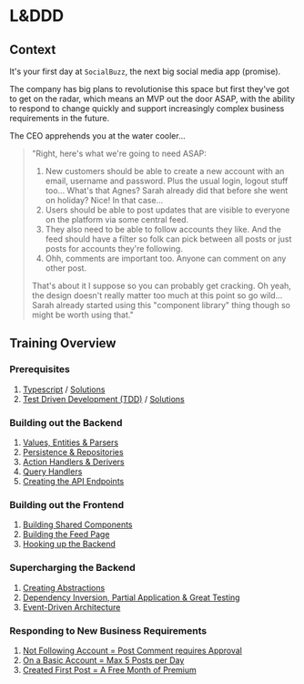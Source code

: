 # L&DDD

## Context

It's your first day at `SocialBuzz`, the next big social media app (promise).

The company has big plans to revolutionise this space but first they've got to get on the radar, which means an MVP out the door ASAP, with the ability to respond to change quickly and support increasingly complex business requirements in the future.

The CEO apprehends you at the water cooler...

> "Right, here's what we're going to need ASAP:
>
> 1. New customers should be able to create a new account with an email, username and password. Plus the usual login, logout stuff too... What's that Agnes? Sarah already did that before she went on holiday? Nice! In that case...
> 2. Users should be able to post updates that are visible to everyone on the platform via some central feed.
> 3. They also need to be able to follow accounts they like. And the feed should have a filter so folk can pick between all posts or just posts for accounts they're following.
> 4. Ohh, comments are important too. Anyone can comment on any other post.
>
> That's about it I suppose so you can probably get cracking. Oh yeah, the design doesn't really matter too much at this point so go wild... Sarah already started using this "component library" thing though so might be worth using that."

## Training Overview

### Prerequisites

1. [Typescript](https://github.com/PensionBee/l-and-ddd/tree/typescript) / [Solutions](https://github.com/PensionBee/l-and-ddd/tree/typescript-solutions)
2. [Test Driven Development (TDD)](https://github.com/PensionBee/l-and-ddd/tree/tdd) / [Solutions](https://github.com/PensionBee/l-and-ddd/tree/tdd-solutions)

### Building out the Backend

1. [Values, Entities & Parsers](https://github.com/PensionBee/l-and-ddd/tree/values-entities-and-parsers)
2. [Persistence & Repositories](https://github.com/PensionBee/l-and-ddd/tree/persistence-and-repositories)
3. [Action Handlers & Derivers](https://github.com/PensionBee/l-and-ddd/tree/action-handlers-and-derivers)
4. [Query Handlers](https://github.com/PensionBee/l-and-ddd/tree/query-handlers)
5. [Creating the API Endpoints](https://github.com/PensionBee/l-and-ddd/tree/api-endpoints)

### Building out the Frontend

1. [Building Shared Components](https://github.com/PensionBee/l-and-ddd/tree/shared-components)
2. [Building the Feed Page](https://github.com/PensionBee/l-and-ddd/tree/feed-page)
3. [Hooking up the Backend](https://github.com/PensionBee/l-and-ddd/tree/hook-up-api)

### Supercharging the Backend

1. [Creating Abstractions](https://github.com/PensionBee/l-and-ddd/tree/abstractions)
2. [Dependency Inversion, Partial Application & Great Testing](https://github.com/PensionBee/l-and-ddd/tree/dependency-inversion)
3. [Event-Driven Architecture](https://github.com/PensionBee/l-and-ddd/tree/event-driven-helpers)

### Responding to New Business Requirements

1. [Not Following Account = Post Comment requires Approval](https://github.com/PensionBee/l-and-ddd/tree/comment-restrictions)
2. [On a Basic Account = Max 5 Posts per Day](https://github.com/PensionBee/l-and-ddd/tree/post-restrictions)
3. [Created First Post = A Free Month of Premium](https://github.com/PensionBee/l-and-ddd/tree/free-month-of-premium)
